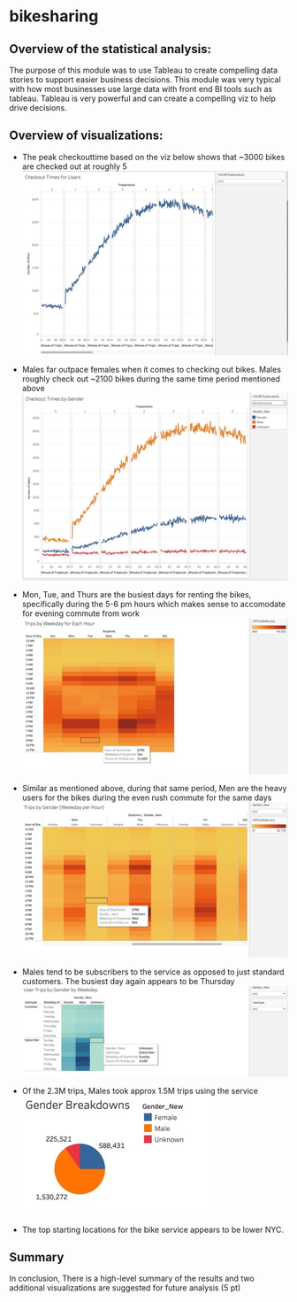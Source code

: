 # bikesharing
## Overview of the statistical analysis:

The purpose of this module was to use Tableau to create compelling data stories to support easier business decisions. This module was very typical with how most businesses use large data with front end BI tools such as tableau. Tableau is very powerful and can create a compelling viz to help drive decisions.

## Overview of visualizations:
- The peak checkouttime based on the viz below shows that ~3000 bikes are checked out at roughly 5
![Checkout_Times](Data_vize/Checkout_Times_for_Users.png)

- Males far outpace females when it comes to checking out bikes. Males roughly check out ~2100 bikes during the same time period mentioned above
![Checkout_Gender](Data_vize/Checout_Times_by_Gender.png)

- Mon, Tue, and Thurs are the busiest days for renting the bikes, specifically during the 5-6 pm hours which makes sense to accomodate for evening commute from work
![Trips_Week](Data_vize/Trips_by_Weekday_for_Each_Hour.png)

- Similar as mentioned above, during that same period, Men are the heavy users for the bikes during the even rush commute for the same days
![Trips_Gender](Data_vize/Trips_by_Gender_Weekday_per_Hour.png)

- Males tend to be subscribers to the service as opposed to just standard customers. The busiest day again appears to be Thursday
![Weekday_Gender](Data_vize/User_Trips_Gender_Weekday.png)

- Of the 2.3M trips, Males took approx 1.5M trips using the service
![Gender_Breakdown](Data_vize/Gender_Breakdown.png)

- The top starting locations for the bike service appears to be lower NYC.


## Summary

In conclusion, There is a high-level summary of the results and two additional visualizations are suggested for future analysis (5 pt)
